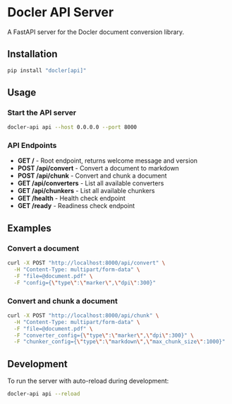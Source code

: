 # Docler API Server

A FastAPI server for the Docler document conversion library.

## Installation

```bash
pip install "docler[api]"
```

## Usage

### Start the API server

```bash
docler-api api --host 0.0.0.0 --port 8000
```

### API Endpoints

- **GET /** - Root endpoint, returns welcome message and version
- **POST /api/convert** - Convert a document to markdown
- **POST /api/chunk** - Convert and chunk a document
- **GET /api/converters** - List all available converters
- **GET /api/chunkers** - List all available chunkers
- **GET /health** - Health check endpoint
- **GET /ready** - Readiness check endpoint

## Examples

### Convert a document

```bash
curl -X POST "http://localhost:8000/api/convert" \
  -H "Content-Type: multipart/form-data" \
  -F "file=@document.pdf" \
  -F "config={\"type\":\"marker\",\"dpi\":300}"
```

### Convert and chunk a document

```bash
curl -X POST "http://localhost:8000/api/chunk" \
  -H "Content-Type: multipart/form-data" \
  -F "file=@document.pdf" \
  -F "converter_config={\"type\":\"marker\",\"dpi\":300}" \
  -F "chunker_config={\"type\":\"markdown\",\"max_chunk_size\":1000}"
```

## Development

To run the server with auto-reload during development:

```bash
docler-api api --reload
```